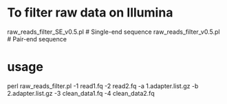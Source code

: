 ﻿# To filter raw data on Illumina
raw_reads_filter_SE_v0.5.pl # Single-end sequence
raw_reads_filter_v0.5.pl # Pair-end sequence

# usage
perl raw_reads_filter.pl -1 read1.fq -2 read2.fq -a 1.adapter.list.gz -b 2.adapter.list.gz -3 clean_data1.fq -4 clean_data2.fq

